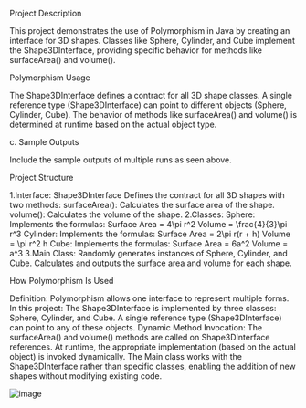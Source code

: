 Project Description

This project demonstrates the use of Polymorphism in Java by creating an interface for 3D shapes. Classes like Sphere, Cylinder, and Cube implement the Shape3DInterface, providing specific behavior for methods like surfaceArea() and volume().

Polymorphism Usage

The Shape3DInterface defines a contract for all 3D shape classes.
A single reference type (Shape3DInterface) can point to different objects (Sphere, Cylinder, Cube).
The behavior of methods like surfaceArea() and volume() is determined at runtime based on the actual object type.

c. Sample Outputs

Include the sample outputs of multiple runs as seen above.


Project Structure

1.Interface: Shape3DInterface
	Defines the contract for all 3D shapes with two methods:
		surfaceArea(): Calculates the surface area of the shape.
	volume(): Calculates the volume of the shape.
2.Classes:
	Sphere:
	Implements the formulas:
	Surface Area =  4\pi r^2 
	Volume =  \frac{4}{3}\pi r^3 
	Cylinder:
	Implements the formulas:
	Surface Area =  2\pi r(r + h) 
	Volume =  \pi r^2 h 
	Cube:
	Implements the formulas:
	Surface Area =  6a^2 
	Volume =  a^3 
3.Main Class:
	Randomly generates instances of Sphere, Cylinder, and Cube.
	Calculates and outputs the surface area and volume for each shape.


How Polymorphism Is Used

Definition: Polymorphism allows one interface to represent multiple forms. In this project:
 The Shape3DInterface is implemented by three classes: Sphere, Cylinder, and Cube.
 A single reference type (Shape3DInterface) can point to any of these objects.
 Dynamic Method Invocation:
 The surfaceArea() and volume() methods are called on Shape3DInterface references. At runtime, the appropriate implementation (based on the actual object) is invoked dynamically.
 The Main class works with the Shape3DInterface rather than specific classes, enabling the addition of new shapes without modifying existing code.


![image](https://github.com/user-attachments/assets/e8d4c3aa-2add-4554-a2e3-f6b790f1bfa8)





 
